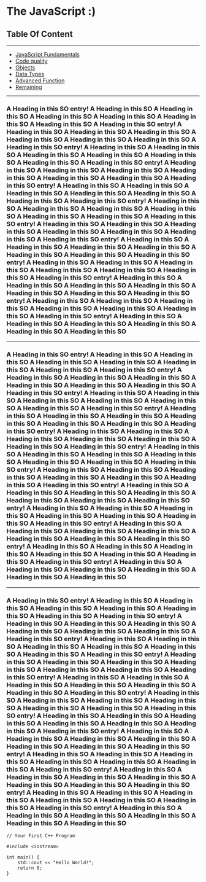# The JavaScript :)

## Table Of Content
---

- [JavaScript Fundamentals](#section1)
- [Code quality](#section2)
- [Objects](#section3)
- [Data Types](#section4)
- [Advanced Function](#section5)
- [Remaining](#section5)
---


### <a name="section1"></a>A Heading in this SO entry! A Heading in this SO  A Heading in this SO A Heading in this SO A Heading in this SO A Heading in this SO A Heading in this SO  A Heading in this SO entry! A Heading in this SO  A Heading in this SO A Heading in this SO A Heading in this SO A Heading in this SO A Heading in this SO  A Heading in this SO entry! A Heading in this SO  A Heading in this SO A Heading in this SO A Heading in this SO A Heading in this SO A Heading in this SO  A Heading in this SO entry! A Heading in this SO  A Heading in this SO A Heading in this SO A Heading in this SO A Heading in this SO A Heading in this SO  A Heading in this SO entry! A Heading in this SO  A Heading in this SO A Heading in this SO A Heading in this SO A Heading in this SO A Heading in this SO  A Heading in this SO entry! A Heading in this SO  A Heading in this SO A Heading in this SO A Heading in this SO A Heading in this SO A Heading in this SO  A Heading in this SO entry! A Heading in this SO  A Heading in this SO A Heading in this SO A Heading in this SO A Heading in this SO A Heading in this SO  A Heading in this SO entry! A Heading in this SO  A Heading in this SO A Heading in this SO A Heading in this SO A Heading in this SO A Heading in this SO  A Heading in this SO entry! A Heading in this SO  A Heading in this SO A Heading in this SO A Heading in this SO A Heading in this SO A Heading in this SO  A Heading in this SO entry! A Heading in this SO  A Heading in this SO A Heading in this SO A Heading in this SO A Heading in this SO A Heading in this SO  A Heading in this SO entry! A Heading in this SO  A Heading in this SO A Heading in this SO A Heading in this SO A Heading in this SO A Heading in this SO A Heading in this SO entry! A Heading in this SO  A Heading in this SO A Heading in this SO A Heading in this SO A Heading in this SO A Heading in this SO 
---

### <a name="section2"></a>A Heading in this SO entry! A Heading in this SO  A Heading in this SO A Heading in this SO A Heading in this SO A Heading in this SO A Heading in this SO  A Heading in this SO entry! A Heading in this SO  A Heading in this SO A Heading in this SO A Heading in this SO A Heading in this SO A Heading in this SO  A Heading in this SO entry! A Heading in this SO  A Heading in this SO A Heading in this SO A Heading in this SO A Heading in this SO A Heading in this SO  A Heading in this SO entry! A Heading in this SO  A Heading in this SO A Heading in this SO A Heading in this SO A Heading in this SO A Heading in this SO  A Heading in this SO entry! A Heading in this SO  A Heading in this SO A Heading in this SO A Heading in this SO A Heading in this SO A Heading in this SO  A Heading in this SO entry! A Heading in this SO  A Heading in this SO A Heading in this SO A Heading in this SO A Heading in this SO A Heading in this SO  A Heading in this SO entry! A Heading in this SO  A Heading in this SO A Heading in this SO A Heading in this SO A Heading in this SO A Heading in this SO  A Heading in this SO entry! A Heading in this SO  A Heading in this SO A Heading in this SO A Heading in this SO A Heading in this SO A Heading in this SO  A Heading in this SO entry! A Heading in this SO  A Heading in this SO A Heading in this SO A Heading in this SO A Heading in this SO A Heading in this SO  A Heading in this SO entry! A Heading in this SO  A Heading in this SO A Heading in this SO A Heading in this SO A Heading in this SO A Heading in this SO  A Heading in this SO entry! A Heading in this SO  A Heading in this SO A Heading in this SO A Heading in this SO A Heading in this SO A Heading in this SO A Heading in this SO entry! A Heading in this SO  A Heading in this SO A Heading in this SO A Heading in this SO A Heading in this SO A Heading in this SO 
---

### <a name="section3"></a>A Heading in this SO entry! A Heading in this SO  A Heading in this SO A Heading in this SO A Heading in this SO A Heading in this SO A Heading in this SO  A Heading in this SO entry! A Heading in this SO  A Heading in this SO A Heading in this SO A Heading in this SO A Heading in this SO A Heading in this SO  A Heading in this SO entry! A Heading in this SO  A Heading in this SO A Heading in this SO A Heading in this SO A Heading in this SO A Heading in this SO  A Heading in this SO entry! A Heading in this SO  A Heading in this SO A Heading in this SO A Heading in this SO A Heading in this SO A Heading in this SO  A Heading in this SO entry! A Heading in this SO  A Heading in this SO A Heading in this SO A Heading in this SO A Heading in this SO A Heading in this SO  A Heading in this SO entry! A Heading in this SO  A Heading in this SO A Heading in this SO A Heading in this SO A Heading in this SO A Heading in this SO  A Heading in this SO entry! A Heading in this SO  A Heading in this SO A Heading in this SO A Heading in this SO A Heading in this SO A Heading in this SO  A Heading in this SO entry! A Heading in this SO  A Heading in this SO A Heading in this SO A Heading in this SO A Heading in this SO A Heading in this SO  A Heading in this SO entry! A Heading in this SO  A Heading in this SO A Heading in this SO A Heading in this SO A Heading in this SO A Heading in this SO  A Heading in this SO entry! A Heading in this SO  A Heading in this SO A Heading in this SO A Heading in this SO A Heading in this SO A Heading in this SO  A Heading in this SO entry! A Heading in this SO  A Heading in this SO A Heading in this SO A Heading in this SO A Heading in this SO A Heading in this SO A Heading in this SO entry! A Heading in this SO  A Heading in this SO A Heading in this SO A Heading in this SO A Heading in this SO A Heading in this SO 

```
// Your First C++ Program

#include <iostream>

int main() {
    std::cout << "Hello World!";
    return 0;
}